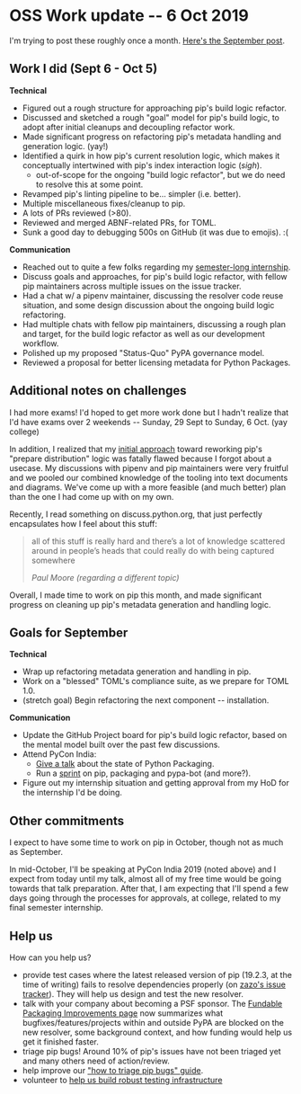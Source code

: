 # OSS Work update -- 6 Oct 2019

I'm trying to post these roughly once a month. [Here's the September post](/blog/2019/09/06/oss-update-3/).

## Work I did (Sept 6 - Oct 5)

**Technical**

- Figured out a rough structure for approaching pip's build logic refactor.
- Discussed and sketched a rough "goal" model for pip's build logic, to adopt after initial cleanups and decoupling refactor work.
- Made significant progress on refactoring pip's metadata handling and generation logic. (yay!)
- Identified a quirk in how pip's current resolution logic, which makes it conceptually intertwined with pip's index interaction logic (*sigh*).
  - out-of-scope for the ongoing "build logic refactor", but we do need to resolve this at some point.
- Revamped pip's linting pipeline to be... simpler (i.e. better).
- Multiple miscellaneous fixes/cleanup to pip.
- A lots of PRs reviewed (>80).
- Reviewed and merged ABNF-related PRs, for TOML.
- Sunk a good day to debugging 500s on GitHub (it was due to emojis). :(

**Communication**

- Reached out to quite a few folks regarding my [semester-long internship][internship-tweet].
- Discuss goals and approaches, for pip's build logic refactor, with fellow pip maintainers across multiple issues on the issue tracker.
- Had a chat w/ a pipenv maintainer, discussing the resolver code reuse situation, and some design discussion about the ongoing build logic refactoring.
- Had multiple chats with fellow pip maintainers, discussing a rough plan and target, for the build logic refactor as well as our development workflow.
- Polished up my proposed "Status-Quo" PyPA governance model.
- Reviewed a proposal for better licensing metadata for Python Packages.

## Additional notes on challenges

I had more exams! I'd hoped to get more work done but I hadn't realize that I'd have exams over 2 weekends -- Sunday, 29 Sept to Sunday, 6 Oct.  (yay college)

In addition, I realized that my [initial approach][failed-approach] toward reworking pip's "prepare distribution" logic was fatally flawed because I forgot about a usecase. My discussions with pipenv and pip maintainers were very fruitful and we pooled our combined knowledge of the tooling into text documents and diagrams. We've come up with a more feasible (and much better) plan than the one I had come up with on my own.

Recently, I read something on discuss.python.org, that just perfectly encapsulates how I feel about this stuff:

<blockquote>
  <p>
    all of this stuff is really hard and there’s a lot of knowledge scattered around in people’s heads that could really do with being captured somewhere
  </p>
  <footer><cite title="Paul Moore">Paul Moore (regarding a different topic)</cite></footer>
</blockquote>

Overall, I made time to work on pip this month, and made significant progress on cleaning up pip's metadata generation and handling logic.

## Goals for September

**Technical**

- Wrap up refactoring metadata generation and handling in pip.
- Work on a "blessed" TOML's compliance suite, as we prepare for TOML 1.0.
- (stretch goal) Begin refactoring the next component -- installation.

**Communication**

- Update the GitHub Project board for pip's build logic refactor, based on the mental model built over the past few discussions.
- Attend PyCon India:
  - [Give a talk][pycon-india-talk] about the state of Python Packaging.
  - Run a [sprint][pycon-india-sprints] on pip, packaging and pypa-bot (and more?).
- Figure out my internship situation and getting approval from my HoD for the internship I'd be doing.

## Other commitments

I expect to have some time to work on pip in October, though not as much as September.

In mid-October, I'll be speaking at PyCon India 2019 (noted above) and I expect from today until my talk, almost all of my free time would be going towards that talk preparation. After that, I am expecting that I'll spend a few days going through the processes for approvals, at college, related to my final semester internship.

## Help us

How can you help us?

- provide test cases where the latest released version of pip (19.2.3, at the time of writing) fails to resolve dependencies properly (on [zazo's issue tracker][zazo-issues]). They will help us design and test the new resolver.
- talk with your company about becoming a PSF sponsor. The [Fundable Packaging Improvements page][fundable-projects] now summarizes what bugfixes/features/projects within and outside PyPA are blocked on the new resolver, some background context, and how funding would help us get it finished faster.
- triage pip bugs! Around 10% of pip's issues have not been triaged yet and many others need of action/review.
- help improve our ["how to triage pip bugs" guide][triage-guide].
- volunteer to [help us build robust testing infrastructure][integration-test]

[internship-tweet]: https://twitter.com/pradyunsg/status/1174186350389661696
[failed-approach]: https://github.com/pypa/pip/pull/6990
[pycon-india-talk]: https://in.pycon.org/cfp/2019/proposals/python-packaging-where-we-are-and-where-were-headed~dGV8b/
[pycon-india-sprints]: https://in.pycon.org/cfp/devsprint-2019/proposals/python-packaging-pip-and-more~e35nb/
[triage-guide]: https://pip.pypa.io/en/latest/development/issue-triage/
[zazo-issues]: https://github.com/pradyunsg/zazo/issues
[fundable-projects]: https://wiki.python.org/psf/Fundable%20Packaging%20Improvements
[integration-test]: https://github.com/pypa/integration-test/issues
